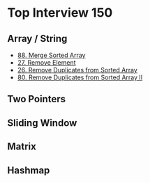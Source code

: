 # Top Interview 150

## Array / String

- [88. Merge Sorted Array](./src/q_88_merge_sorted_array.rs)
- [27. Remove Element](./src/q_27_remove_element.rs)
- [26. Remove Duplicates from Sorted Array](./src/q_26_remove_duplicates_from_sorted_array.rs)
- [80. Remove Duplicates from Sorted Array II](./src/q_80_remove_duplicates_from_sorted_array_ii.rs)

## Two Pointers

## Sliding Window

## Matrix

## Hashmap
